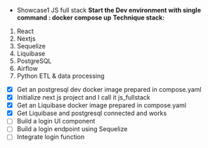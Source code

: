  - Showcase1 JS full stack
<strong>Start the Dev environment with single command : docker compose up</strong>
**Technique stack:**
1. React
2. Nextjs
3. Sequelize
4. Liquibase
5. PostgreSQL
6. Airflow
7. Python ETL & data processing

- [x] Get an postgresql dev docker image prepared in compose.yaml
- [X] Initialize next js project and I call it js_fullstack
- [x] Get an Liquibase docker image prepared in compose.yaml
- [x] Get Liquibase and postgresql connected and works
- [ ] Build a login UI component
- [ ] Build a login endpoint using Sequelize
- [ ] Integrate login function
